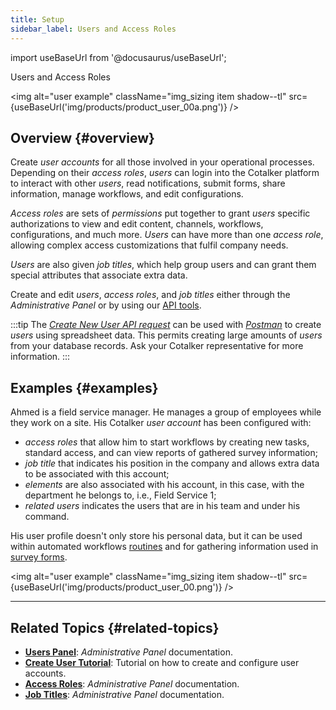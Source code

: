 ```yaml
---
title: Setup
sidebar_label: Users and Access Roles
---
```


import useBaseUrl from '@docusaurus/useBaseUrl'; 

<span className="hero__title">Users and Access Roles</span>

<img alt="user example" className="img_sizing item shadow--tl" src={useBaseUrl('img/products/product_user_00a.png')} />
<br/>

## Overview {#overview}
Create _user accounts_ for all those involved in your operational processes. Depending on their _access roles_, _users_ can login into the Cotalker platform to interact with other _users_, read notifications, submit forms, share information, manage workflows, and edit configurations.

_Access roles_ are sets of _permissions_ put together to grant _users_ specific authorizations to view and edit content, channels, workflows, configurations, and much more. _Users_ can have more than one _access role_, allowing complex access customizations that fulfil company needs.

_Users_ are also given _job titles_, which help group users and can grant them special attributes that associate extra data.

Create and edit _users_, _access roles_, and _job titles_ either through the _Administrative Panel_ or by using our [API tools](/docs/documentation/api/overview_api).

:::tip
The [_Create New User API request_](/docs/documentation/api/users/#post-user) can be used with [_Postman_](https://www.postman.com) to create _users_ using spreadsheet data. This permits creating large amounts of _users_ from your database records. Ask your Cotalker representative for more information.
:::

## Examples {#examples}

<div className="container">
<div className="row">
<div className="col col--6">

Ahmed is a field service manager. He manages a group of employees while they work on a site. His Cotalker _user account_ has been configured with: 
- _access roles_ that allow him to start workflows by creating new tasks, standard access, and can view reports of gathered survey information;
- _job title_ that indicates his position in the company and allows extra data to be associated with this account;
- _elements_ are also associated with his account, in this case, with the department he belongs to, i.e., Field Service 1;
- _related users_ indicates the users that are in his team and under his command.

His user profile doesn't only store his personal data, but it can be used within automated workflows [routines](/docs/documentation/automation/admin_routine) and for gathering information used in [survey forms](/docs/documentation/client/surveys).

</div>
<div className="col col--6">

<img alt="user example" className="img_sizing item shadow--tl" src={useBaseUrl('img/products/product_user_00.png')} />

</div>
</div>
</div>


---- 

## Related Topics {#related-topics}
- [**Users Panel**](/docs/documentation/admin/users): _Administrative Panel_ documentation.
- [**Create User Tutorial**](/docs/tutorials/basic/create_user): Tutorial on how to create and configure user accounts.
- [**Access Roles**](/docs/documentation/admin/admin_accessrole): _Administrative Panel_ documentation.
- [**Job Titles**](/docs/documentation/admin/admin_jobtitles): _Administrative Panel_ documentation.